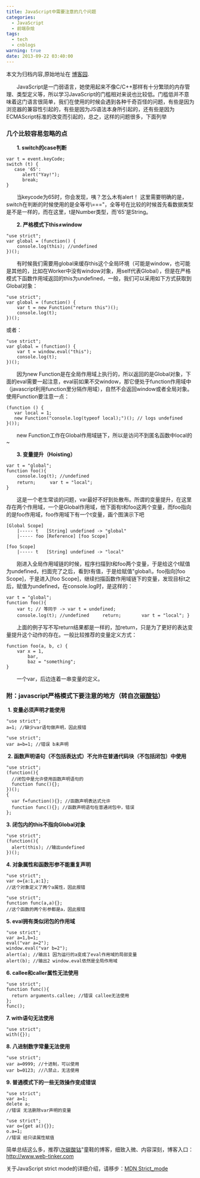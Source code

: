 ```yaml
---
title: JavaScript中需要注意的几个问题
categories:
  - JavaScript
  - 前端杂烩
tags:
  - tech
  - cnblogs
warning: true
date: 2013-09-22 03:40:00
---
```


<div class="history-article">本文为归档内容,原始地址在 <a href="http://www.cnblogs.com/hustskyking/archive/2013/09/22/javascript-attention.html" target="_blank">博客园</a>.</div>

<p>　　JavaScript是一门弱语言，她使用起来不像C/C++那样有十分繁琐的内存管理、类型定义等，所以学习JavaScript的门槛相对来说也比较低。门槛低并不意味着这门语言很简单，我们在使用的时候会遇到各种千奇百怪的问题，有些是因为浏览器的兼容性引起的，有些是因为JS语法本身所引起的，还有些是因为ECMAScript标准的改变而引起的，总之，这样的问题很多，下面列举</p>
<h3>几个比较容易忽略的点</h3>
<p>　　<strong>1. switch的case判断</strong></p>

```
var t = event.keyCode;
switch (t) {
   case '65':
      alert("Yay!");
      break;
}

```

<p>　　当keycode为65时，你会发现，咦？怎么木有alert！ 这里需要明确的是，switch在判断的时候使用的是全等号\==="，全等号在比较的时候首先看数据类型是不是一样的，而在这里，t是Number类型，而'65'是String。</p>


<p>　　<strong>2. 严格模式下this&ne;window</strong></p>

```
"use strict";
var global = (function() {
    console.log(this); //undefined
})();

```

<p>　　有时候我们需要用global来缓存this这个全局环境（可能是window，也可能是其他的，比如在Worker中没有window对象，用self代表Global），但是在严格模式下函数作用域返回的this为undefined，一般，我们可以采用如下方式获取到Global对象：</p>

```
"use strict";
var global = (function() {
    var t = new Function("return this")();
    console.log(t);
})();

```

<p>或者：</p>

```
"use strict";
var global = (function() {
    var t = window.eval("this");
    console.log(t);
})();

```

<p>　　因为new Function是在全局作用域上执行的，所以返回的是Global对象，下面的eval需要一起注意，eval前如果不交window，那它便处于function作用域中（javascript利用function里分隔作用域），自然不会返回window或者全局对象。使用Function要注意一点：</p>

```
(function () {
   var local = 1;
   new Function("console.log(typeof local);")(); // logs undefined
}());

```

<p>　　new Function工作在Global作用域链下，所以是访问不到匿名函数中local的~</p>


<p>　　<strong>3. 变量提升（Hoisting）</strong></p>

```
var t = "global";
function foo(){
    console.log(t); //undefined
    return; 　　 var t = "local";
}

```

<p>　　这是一个老生常谈的问题，var最好不好到处散布。所谓的变量提升，在这里存在两个作用域，一个是Global作用域，他下面有t和foo这两个变量，而foo指向的是foo作用域，foo作用域下有一个t变量，画个图演示下吧</p>

```
[Global Scope]
    |----- t   [String] undefined -> "global"
    |----- foo [Reference] [foo Scope]

[foo Scope]
    |----- t   [String] undefined -> "local"

```

<p>　　刚进入全局作用域链的时候，程序扫描到t和foo两个变量，于是给这个t赋值为undefined，扫面完了之后，看到t有值，于是给赋值"global\，foo指向[foo Scope]，于是进入[foo Scope]，继续扫描函数作用域链下的变量，发现目标t之后，赋值为undefined，在console.log时，是这样的：</p>

```
var t = "global";
function foo(){
    var t; // 等同于 -> var t = undefined;
    console.log(t); //undefined     return; 　     var t = "local"; }

```

<p>　　上面的例子写不写return结果都是一样的，加return，只是为了更好的表达变量提升这个动作的存在。一般比较推荐的变量定义方式：</p>

```
function foo(a, b, c) {
    var x = 1,
        bar,
        baz = "something";
}

```

<p>　　一个var，后边连着一串变量的定义。</p>


<h3>附：javascript严格模式下要注意的地方（转自<a href="http://www.web-tinker.com/article/20125.html" target="_blank">次碳酸钴</a>）</h3>
<p>&nbsp;<strong>1. 变量必须声明才能使用</strong></p>

```
"use strict";
a=1; //缺少var语句做声明，因此报错

```


```
"use strict";
var a=b=1; //错误 b未声明

```



<p>&nbsp;<strong>2. 函数声明语句（不包括表达式）不允许在普通代码块（不包括闭包）中使用</strong></p>

```
"use strict";
(function(){
  //闭包中是允许使用函数声明语句的
  function func(){};
})();
{
  var f=function(){}; //函数声明表达式允许
  function func(){}; //函数声明语句在普通闭包中，错误
};

```

<p><strong>3. 闭包内的this不指向Global对象</strong></p>

```
"use strict";
(function(){
  alert(this); //输出undefined
})();

```

<p><strong>4. 对象属性和函数形参不能重复声明</strong></p>

```
"use strict";
var o={a:1,a:1};
//这个对象定义了两个a属性，因此报错

```


```
"use strict";
function func(a,a){};
//这个函数的两个形参都是a，因此报错

```

<p><strong>5. eval拥有类似闭包的作用域</strong></p>

```
"use strict";
var a=1,b=1;
eval("var a=2");
window.eval("var b=2");
alert(a); //输出1 因为运行的a变成了eval作用域的局部变量
alert(b); //输出2 window.eval依然是全局作用域

```

<p><strong>6. callee和caller属性无法使用</strong></p>

```
"use strict";
function func(){
  return arguments.callee; //错误 callee无法使用
};
func();

```

<p><strong>7. with语句无法使用</strong></p>

```
"use strict";
with({});

```

<p><strong>8. 八进制数字常量无法使用</strong></p>

```
"use strict";
var a=0999; //十进制，可以使用
var b=0123; //八禁止，无法使用

```

<p><strong>9. 普通模式下的一些无效操作变成错误</strong></p>

```
"use strict";
var a=1;
delete a;
//错误 无法删除var声明的变量

```


```
"use strict";
var o={get a(){}};
o.a=1;
//错误 给只读属性赋值

```



<p>简单总结这么多，推荐\<a title="次碳酸钴" href="http://www.web-tinker.com/" target="_blank">次碳酸钴</a>"童鞋的博客，细致入微、内容深刻，博客入口：<a title="次碳酸钴" href="http://www.web-tinker.com/" target="_blank">http://www.web-tinker.com</a></p>
<p>关于JavaScript strict mode的详细介绍，请移步：<a href="https://developer.mozilla.org/en-US/docs/JavaScript/Reference/Functions_and_function_scope/Strict_mode" rel="nofollow" target="_blank">MDN Strict_mode</a></p>



